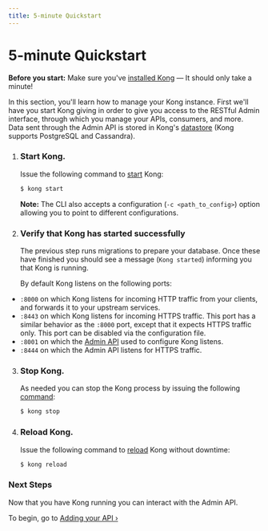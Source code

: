 ```yaml
---
title: 5-minute Quickstart
---
```


# 5-minute Quickstart

<div class="alert alert-warning">
  <strong>Before you start:</strong> Make sure you've
  <a href="/install/">installed Kong</a> &mdash; It should only take a minute!
</div>

In this section, you'll learn how to manage your Kong instance. First we'll
have you start Kong giving in order to give you access to the RESTful Admin
interface, through which you manage your APIs, consumers, and more. Data sent
through the Admin API is stored in Kong's [datastore][datastore-section] (Kong
supports PostgreSQL and Cassandra).

1. ### Start Kong.

    Issue the following command to [start][CLI] Kong:

    ```bash
    $ kong start
    ```

    **Note:** The CLI also accepts a configuration (`-c <path_to_config>`)
    option allowing you to point to different configurations.

2. ### Verify that Kong has started successfully

    The previous step runs migrations to prepare your database.
    Once these have finished you should see a message (`Kong started`)
    informing you that Kong is running.

    By default Kong listens on the following ports:

- `:8000` on which Kong listens for incoming HTTP traffic from your
  clients, and forwards it to your upstream services.
- `:8443` on which Kong listens for incoming HTTPS traffic. This port has a
  similar behavior as the `:8000` port, except that it expects HTTPS
  traffic only. This port can be disabled via the configuration file.
- `:8001` on which the [Admin API][API] used to configure Kong listens.
- `:8444` on which the Admin API listens for HTTPS traffic.

3. ### Stop Kong.

    As needed you can stop the Kong process by issuing the following
    [command][CLI]:

    ```bash
    $ kong stop
    ```

4. ### Reload Kong.

    Issue the following command to [reload][CLI] Kong without downtime:

    ```bash
    $ kong reload
    ```

### Next Steps

Now that you have Kong running you can interact with the Admin API.

To begin, go to [Adding your API &rsaquo;][adding-your-api]

[CLI]: /{{page.kong_version}}/cli
[API]: /{{page.kong_version}}/admin-api
[datastore-section]: /{{page.kong_version}}/configuration/#datastore-section
[adding-your-api]: /{{page.kong_version}}/getting-started/adding-your-api
